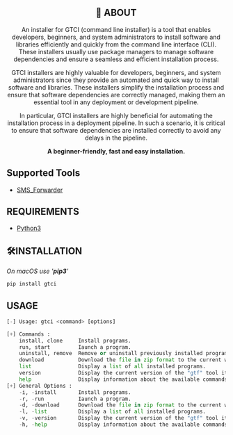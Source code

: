 <h2 align="center">🚀 ABOUT</h2>
<p align="center">An installer for GTCI (command line installer) is a tool that enables developers, beginners, and system administrators to install software and libraries efficiently and quickly from the command line interface (CLI). These installers usually use package managers to manage software dependencies and ensure a seamless and efficient installation process.</p>
<p align="center">GTCI installers are highly valuable for developers, beginners, and system administrators since they provide an automated and quick way to install software and libraries. These installers simplify the installation process and ensure that software dependencies are correctly managed, making them an essential tool in any deployment or development pipeline.</p>
<p align="center">In particular, GTCI installers are highly beneficial for automating the installation process in a deployment pipeline. In such a scenario, it is critical to ensure that software dependencies are installed correctly to avoid any delays in the pipeline.</p>
<p align="center"><b>A beginner-friendly, fast and easy installation.</b></p>

## Supported Tools
- <a href="https://github.com/GreyTechno/SMS_Forwarder">SMS_Forwarder</a>

## REQUIREMENTS
- <a href="https://python.org">Python3</a>


## 🛠️INSTALLATION
<p><i> On macOS use '<b>pip3</b>' </i></p>

```sh
pip install gtci
```

## USAGE
```py
[-] Usage: gtci <command> [options]

[+] Commands :
    install, clone     Install programs.
    run, start         Iaunch a program.
    uninstall, remove  Remove or uninstall previously installed programs.
    download           Download the file in zip format to the current working directory.
    list               Display a list of all installed programs.
    version            Display the current version of the "gtf" tool itself.
    help               Display information about the available commands and options.
[+] General Options :
    -i, -install       Install programs.
    -r, -run           Iaunch a program.
    -d, -download      Download the file in zip format to the current working directory.
    -l, -list          Display a list of all installed programs.
    -v, -version       Display the current version of the "gtf" tool itself.
    -h, -help          Display information about the available commands and options.
```
